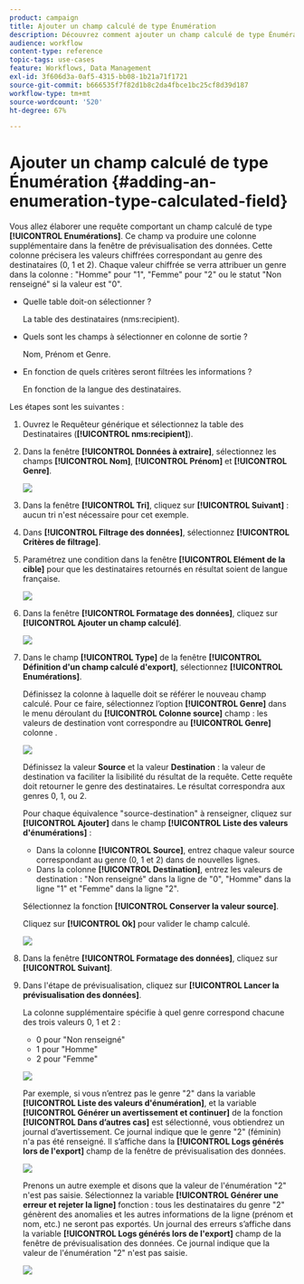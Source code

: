 ```yaml
---
product: campaign
title: Ajouter un champ calculé de type Énumération
description: Découvrez comment ajouter un champ calculé de type Énumération
audience: workflow
content-type: reference
topic-tags: use-cases
feature: Workflows, Data Management
exl-id: 3f606d3a-0af5-4315-bb08-1b21a71f1721
source-git-commit: b666535f7f82d1b8c2da4fbce1bc25cf8d39d187
workflow-type: tm+mt
source-wordcount: '520'
ht-degree: 67%

---
```


# Ajouter un champ calculé de type Énumération {#adding-an-enumeration-type-calculated-field}



Vous allez élaborer une requête comportant un champ calculé de type **[!UICONTROL Enumérations]**. Ce champ va produire une colonne supplémentaire dans la fenêtre de prévisualisation des données. Cette colonne précisera les valeurs chiffrées correspondant au genre des destinataires (0, 1 et 2). Chaque valeur chiffrée se verra attribuer un genre dans la colonne : &quot;Homme&quot; pour &quot;1&quot;, &quot;Femme&quot; pour &quot;2&quot; ou le statut &quot;Non renseigné&quot; si la valeur est &quot;0&quot;.

* Quelle table doit-on sélectionner ?

  La table des destinataires (nms:recipient).

* Quels sont les champs à sélectionner en colonne de sortie ?

  Nom, Prénom et Genre.

* En fonction de quels critères seront filtrées les informations ?

  En fonction de la langue des destinataires.

Les étapes sont les suivantes :

1. Ouvrez le Requêteur générique et sélectionnez la table des Destinataires (**[!UICONTROL nms:recipient]**).
1. Dans la fenêtre **[!UICONTROL Données à extraire]**, sélectionnez les champs **[!UICONTROL Nom]**, **[!UICONTROL Prénom]** et **[!UICONTROL Genre]**.

   ![](assets/query_editor_nveau_73.png)

1. Dans la fenêtre **[!UICONTROL Tri]**, cliquez sur **[!UICONTROL Suivant]** : aucun tri n&#39;est nécessaire pour cet exemple.
1. Dans **[!UICONTROL Filtrage des données]**, sélectionnez **[!UICONTROL Critères de filtrage]**.
1. Paramétrez une condition dans la fenêtre **[!UICONTROL Elément de la cible]** pour que les destinataires retournés en résultat soient de langue française.

   ![](assets/query_editor_nveau_74.png)

1. Dans la fenêtre **[!UICONTROL Formatage des données]**, cliquez sur **[!UICONTROL Ajouter un champ calculé]**.

   ![](assets/query_editor_nveau_75.png)

1. Dans le champ **[!UICONTROL Type]** de la fenêtre **[!UICONTROL Définition d&#39;un champ calculé d&#39;export]**, sélectionnez **[!UICONTROL Enumérations]**.

   Définissez la colonne à laquelle doit se référer le nouveau champ calculé. Pour ce faire, sélectionnez l’option **[!UICONTROL Genre]** dans le menu déroulant du **[!UICONTROL Colonne source]** champ : les valeurs de destination vont correspondre au **[!UICONTROL Genre]** colonne .

   ![](assets/query_editor_nveau_76.png)

   Définissez la valeur **Source** et la valeur **Destination** : la valeur de destination va faciliter la lisibilité du résultat de la requête. Cette requête doit retourner le genre des destinataires. Le résultat correspondra aux genres 0, 1, ou 2.

   Pour chaque équivalence &quot;source-destination&quot; à renseigner, cliquez sur **[!UICONTROL Ajouter]** dans le champ **[!UICONTROL Liste des valeurs d&#39;énumérations]** :

   * Dans la colonne **[!UICONTROL Source]**, entrez chaque valeur source correspondant au genre (0, 1 et 2) dans de nouvelles lignes.
   * Dans la colonne **[!UICONTROL Destination]**, entrez les valeurs de destination : &quot;Non renseigné&quot; dans la ligne de &quot;0&quot;, &quot;Homme&quot; dans la ligne &quot;1&quot; et &quot;Femme&quot; dans la ligne &quot;2&quot;.

   Sélectionnez la fonction **[!UICONTROL Conserver la valeur source]**.

   Cliquez sur **[!UICONTROL Ok]** pour valider le champ calculé.

   ![](assets/query_editor_nveau_77.png)

1. Dans la fenêtre **[!UICONTROL Formatage des données]**, cliquez sur **[!UICONTROL Suivant]**.
1. Dans l&#39;étape de prévisualisation, cliquez sur **[!UICONTROL Lancer la prévisualisation des données]**.

   La colonne supplémentaire spécifie à quel genre correspond chacune des trois valeurs 0, 1 et 2 :

   * 0 pour &quot;Non renseigné&quot;
   * 1 pour &quot;Homme&quot;
   * 2 pour &quot;Femme&quot;

   ![](assets/query_editor_nveau_78.png)

   Par exemple, si vous n’entrez pas le genre &quot;2&quot; dans la variable **[!UICONTROL Liste des valeurs d&#39;énumération]**, et la variable **[!UICONTROL Générer un avertissement et continuer]** de la fonction **[!UICONTROL Dans d’autres cas]** est sélectionné, vous obtiendrez un journal d’avertissement. Ce journal indique que le genre &quot;2&quot; (féminin) n&#39;a pas été renseigné. Il s’affiche dans la **[!UICONTROL Logs générés lors de l&#39;export]** champ de la fenêtre de prévisualisation des données.

   ![](assets/query_editor_nveau_79.png)

   Prenons un autre exemple et disons que la valeur de l&#39;énumération &quot;2&quot; n&#39;est pas saisie. Sélectionnez la variable **[!UICONTROL Générer une erreur et rejeter la ligne]** fonction : tous les destinataires du genre &quot;2&quot; génèrent des anomalies et les autres informations de la ligne (prénom et nom, etc.) ne seront pas exportés. Un journal des erreurs s’affiche dans la variable **[!UICONTROL Logs générés lors de l&#39;export]** champ de la fenêtre de prévisualisation des données. Ce journal indique que la valeur de l&#39;énumération &quot;2&quot; n&#39;est pas saisie.

   ![](assets/query_editor_nveau_80.png)
